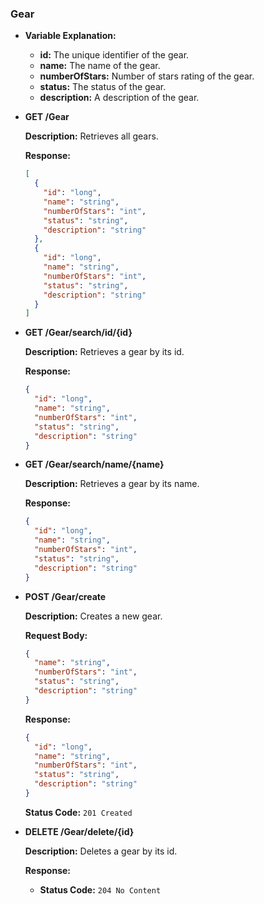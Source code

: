 ### Gear

- **Variable Explanation:**

    - **id:** The unique identifier of the gear.
    - **name:** The name of the gear.
    - **numberOfStars:** Number of stars rating of the gear.
    - **status:** The status of the gear.
    - **description:** A description of the gear.

  
- **GET /Gear**

  **Description:** Retrieves all gears.

  **Response:**
  ```json
  [
    {
      "id": "long",
      "name": "string",
      "numberOfStars": "int",
      "status": "string",
      "description": "string"
    },
    {
      "id": "long",
      "name": "string",
      "numberOfStars": "int",
      "status": "string",
      "description": "string"
    }
  ]
  ```

- **GET /Gear/search/id/{id}**

  **Description:**  Retrieves a gear by its id.

  **Response:**
  ```json
  {
    "id": "long",
    "name": "string",
    "numberOfStars": "int",
    "status": "string",
    "description": "string"
  }
  ```

- **GET /Gear/search/name/{name}**

  **Description:** Retrieves a gear by its name.

  **Response:**
  ```json
  {
    "id": "long",
    "name": "string",
    "numberOfStars": "int",
    "status": "string",
    "description": "string"
  }
  ```

- **POST /Gear/create**

  **Description:** Creates a new gear.

  **Request Body:**
  ```json
  {
    "name": "string",
    "numberOfStars": "int",
    "status": "string",
    "description": "string"
  }
  ```

  **Response:**
  ```json
  {
    "id": "long",
    "name": "string",
    "numberOfStars": "int",
    "status": "string",
    "description": "string"
  }
  ```

  **Status Code:** `201 Created`

- **DELETE /Gear/delete/{id}**

  **Description:** Deletes a gear by its id.

  **Response:**
    - **Status Code:** `204 No Content`
  